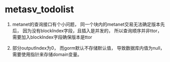 # metasv_todolist
1. metanet的查询接口有个小问题， 同一个块内的metanet交易无法确定版本先后， 因为没有blockIndex字段，且插入是并发的， 所以查询顺序并非ttor， 需要加入blockIndex字段确保版本是ttor

2. 部分outputIndex为0， 而gorm默认不存储默认值， 导致数据库内值为null， 需要使用指针来存储domain变量。
